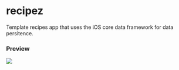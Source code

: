 # recipez
Template recipes app that uses the iOS core data framework for data persitence.

### Preview

<img src="http://g.recordit.co/6r8cIX8Gin.gif" />
